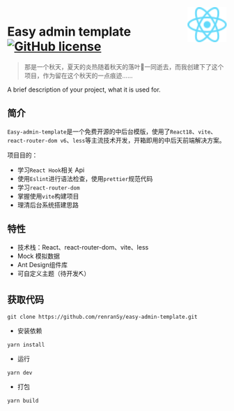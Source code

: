 <img height="80px" src="https://github.com/renranSy/easy-admin-template/blob/main/public/logo.svg" alt="Logo of the project" align="right">

# Easy admin template  [![GitHub license](https://img.shields.io/badge/license-MIT-blue.svg?style=flat-square)](https://github.com/your/your-project/blob/master/LICENSE)
> 那是一个秋天，夏天的炎热随着秋天的落叶🍂一同逝去，而我创建下了这个项目，作为留在这个秋天的一点痕迹......

A brief description of your project, what it is used for.

## 简介

`Easy-admin-template`是一个免费开源的中后台模版，使用了`React18`、`vite`、`react-router-dom v6`、`less`等主流技术开发，开箱即用的中后天前端解决方案。

项目目的：

- 学习`React Hook`相关 Api
- 使用`Eslint`进行语法检查，使用`prettier`规范代码
- 学习`react-router-dom`
- 掌握使用`vite`构建项目
- 理清后台系统搭建思路

## 特性

- 技术栈：React、react-router-dom、vite、less
- Mock 模拟数据
- Ant Design组件库
- 可自定义主题（待开发⛏）

## 获取代码

```shell
git clone https://github.com/renranSy/easy-admin-template.git
```

- 安装依赖

```shell
yarn install
```

- 运行

```shell
yarn dev
```

- 打包

```shell
yarn build
```
